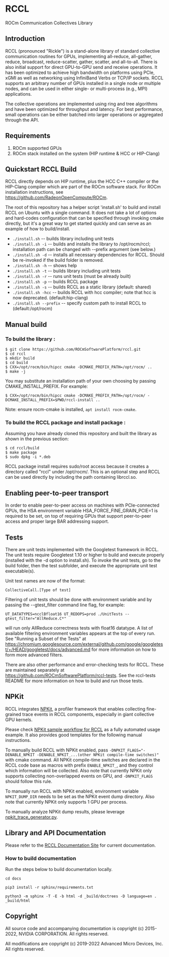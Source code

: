 # RCCL

ROCm Communication Collectives Library

## Introduction

RCCL (pronounced "Rickle") is a stand-alone library of standard collective communication routines for GPUs, implementing all-reduce, all-gather, reduce, broadcast, reduce-scatter, gather, scatter, and all-to-all. There is also initial support for direct GPU-to-GPU send and receive operations.  It has been optimized to achieve high bandwidth on platforms using PCIe, xGMI as well as networking using InfiniBand Verbs or TCP/IP sockets. RCCL supports an arbitrary number of GPUs installed in a single node or multiple nodes, and can be used in either single- or multi-process (e.g., MPI) applications.

The collective operations are implemented using ring and tree algorithms and have been optimized for throughput and latency. For best performance, small operations can be either batched into larger operations or aggregated through the API.

## Requirements

1. ROCm supported GPUs
2. ROCm stack installed on the system (HIP runtime & HCC or HIP-Clang)

## Quickstart RCCL Build

RCCL directly depends on HIP runtime, plus the HCC C++ compiler or the HIP-Clang compiler which are part of the ROCm software stack.
For ROCm installation instructions, see https://github.com/RadeonOpenCompute/ROCm.

The root of this repository has a helper script 'install.sh' to build and install RCCL on Ubuntu with a single command.  It does not take a lot of options and hard-codes configuration that can be specified through invoking cmake directly, but it's a great way to get started quickly and can serve as an example of how to build/install.

*  `./install.sh` -- builds library including unit tests
*  `./install.sh -i` -- builds and installs the library to /opt/rocm/rccl; installation path can be changed with --prefix argument (see below.)
*  `./install.sh -d` -- installs all necessary dependencies for RCCL.  Should be re-invoked if the build folder is removed.
*  `./install.sh -h` -- shows help
*  `./install.sh -t` -- builds library including unit tests
*  `./install.sh -r` -- runs unit tests (must be already built)
*  `./install.sh -p` -- builds RCCL package
*  `./install.sh -s` -- builds RCCL as a static library (default: shared)
*  `./install.sh -hcc` -- builds RCCL with hcc compiler; note that hcc is now deprecated. (default:hip-clang)
*  `./install.sh --prefix` -- specify custom path to install RCCL to (default:/opt/rocm)

## Manual build

### To build the library :

```shell
$ git clone https://github.com/ROCmSoftwarePlatform/rccl.git
$ cd rccl
$ mkdir build
$ cd build
$ CXX=/opt/rocm/bin/hipcc cmake -DCMAKE_PREFIX_PATH=/opt/rocm/ ..
$ make -j
```
You may substitute an installation path of your own choosing by passing CMAKE_INSTALL_PREFIX. For example:
```shell
$ CXX=/opt/rocm/bin/hipcc cmake -DCMAKE_PREFIX_PATH=/opt/rocm/ -DCMAKE_INSTALL_PREFIX=$PWD/rccl-install ..
```
Note: ensure rocm-cmake is installed, `apt install rocm-cmake`.

### To build the RCCL package and install package :

Assuming you have already cloned this repository and built the library as shown in the previous section:

```shell
$ cd rccl/build
$ make package
$ sudo dpkg -i *.deb
```

RCCL package install requires sudo/root access because it creates a directory called "rccl" under /opt/rocm/. This is an optional step and RCCL can be used directly by including the path containing librccl.so.

## Enabling peer-to-peer transport

In order to enable peer-to-peer access on machines with PCIe-connected GPUs, the HSA environment variable HSA_FORCE_FINE_GRAIN_PCIE=1 is required to be set, on top of requiring GPUs that support peer-to-peer access and proper large BAR addressing support.

## Tests

There are unit tests implemented with the Googletest framework in RCCL.  The unit tests require Googletest 1.10 or higher to build and execute properly (installed with the -d option to install.sh).
To invoke the unit tests, go to the build folder, then the test subfolder, and execute the appropriate unit test executable(s).

Unit test names are now of the format:

    CollectiveCall.[Type of test]

Filtering of unit tests should be done with environment variable and by passing the --gtest_filter command line flag, for example:

```shell
UT_DATATYPES=ncclBfloat16 UT_REDOPS=prod ./UnitTests --gtest_filter="AllReduce.C*"
```
will run only AllReduce correctness tests with float16 datatype. A list of available filtering environment variables appears at the top of every run. See "Running a Subset of the Tests" at https://chromium.googlesource.com/external/github.com/google/googletest/+/HEAD/googletest/docs/advanced.md for more information on how to form more advanced filters.


There are also other performance and error-checking tests for RCCL.  These are maintained separately at https://github.com/ROCmSoftwarePlatform/rccl-tests.
See the rccl-tests README for more information on how to build and run those tests.

## NPKit

RCCL integrates [NPKit](https://github.com/microsoft/npkit), a profiler framework that enables collecting fine-grained trace events in RCCL components, especially in giant collective GPU kernels.

Please check [NPKit sample workflow for RCCL](https://github.com/microsoft/NPKit/tree/main/rccl_samples) as a fully automated usage example. It also provides good templates for the following manual instructions.

To manually build RCCL with NPKit enabled, pass `-DNPKIT_FLAGS="-DENABLE_NPKIT -DENABLE_NPKIT_...(other NPKit compile-time switches)"` with cmake command. All NPKit compile-time switches are declared in the RCCL code base as macros with prefix `ENABLE_NPKIT_`, and they control which information will be collected. Also note that currently NPKit only supports collecting non-overlapped events on GPU, and `-DNPKIT_FLAGS` should follow this rule.

To manually run RCCL with NPKit enabled, environment variable `NPKIT_DUMP_DIR` needs to be set as the NPKit event dump directory. Also note that currently NPKit only supports 1 GPU per process.

To manually analyze NPKit dump results, please leverage [npkit_trace_generator.py](https://github.com/microsoft/NPKit/blob/main/rccl_samples/npkit_trace_generator.py).

## Library and API Documentation

Please refer to the [RCCL Documentation Site](https://rocm.docs.amd.com/projects/rccl/en/latest/) for current documentation.

### How to build documentation

Run the steps below to build documentation locally.

```
cd docs

pip3 install -r sphinx/requirements.txt

python3 -m sphinx -T -E -b html -d _build/doctrees -D language=en . _build/html
```

## Copyright

All source code and accompanying documentation is copyright (c) 2015-2022, NVIDIA CORPORATION. All rights reserved.

All modifications are copyright (c) 2019-2022 Advanced Micro Devices, Inc. All rights reserved.
